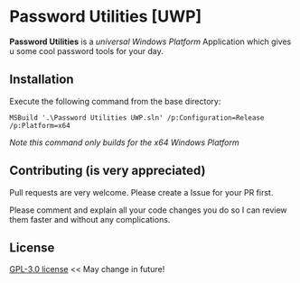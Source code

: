 # Password Utilities [UWP]

**Password Utilities** is a *universal Windows Platform* Application which gives u some cool password tools for your day.

## Installation
Execute the following command from the base directory:

`MSBuild '.\Password Utilities UWP.sln' /p:Configuration=Release /p:Platform=x64`

*Note this command only builds for the x64 Windows Platform*

## Contributing (is very appreciated)
Pull requests are very welcome. Please create a Issue for your PR first.

Please comment and explain all your code changes you do so I can review them faster and without any complications.

## License
[ GPL-3.0 license](https://choosealicense.com/licenses/gpl-3.0/) << May change in future!
